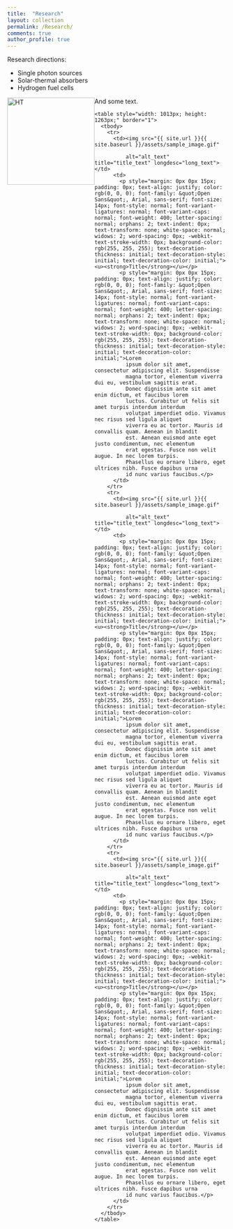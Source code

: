 ```yaml
---
title:  "Research"
layout: collection
permalink: /Research/
comments: true
author_profile: true
---
```

Research directions:
* Single photon sources
* Solar-thermal absorbers
* Hydrogen fuel cells

<img src="{{ site.url }}{{ site.baseurl }}/assets/sample_image.gif" alt="HT" style="float: left;width: 200px"/>And some text.

    <table style="width: 1013px; height: 1263px;" border="1">
      <tbody>
        <tr>
          <td><img src="{{ site.url }}{{ site.baseurl }}/assets/sample_image.gif"

              alt="alt_text" title="title_text" longdesc="long_text"></td>
          <td>
            <p style="margin: 0px 0px 15px; padding: 0px; text-align: justify; color: rgb(0, 0, 0); font-family: &quot;Open Sans&quot;, Arial, sans-serif; font-size: 14px; font-style: normal; font-variant-ligatures: normal; font-variant-caps: normal; font-weight: 400; letter-spacing: normal; orphans: 2; text-indent: 0px; text-transform: none; white-space: normal; widows: 2; word-spacing: 0px; -webkit-text-stroke-width: 0px; background-color: rgb(255, 255, 255); text-decoration-thickness: initial; text-decoration-style: initial; text-decoration-color: initial;"><u><strong>Title</strong></u></p>
            <p style="margin: 0px 0px 15px; padding: 0px; text-align: justify; color: rgb(0, 0, 0); font-family: &quot;Open Sans&quot;, Arial, sans-serif; font-size: 14px; font-style: normal; font-variant-ligatures: normal; font-variant-caps: normal; font-weight: 400; letter-spacing: normal; orphans: 2; text-indent: 0px; text-transform: none; white-space: normal; widows: 2; word-spacing: 0px; -webkit-text-stroke-width: 0px; background-color: rgb(255, 255, 255); text-decoration-thickness: initial; text-decoration-style: initial; text-decoration-color: initial;">Lorem
              ipsum dolor sit amet, consectetur adipiscing elit. Suspendisse
              magna tortor, elementum viverra dui eu, vestibulum sagittis erat.
              Donec dignissim ante sit amet enim dictum, et faucibus lorem
              luctus. Curabitur ut felis sit amet turpis interdum interdum
              volutpat imperdiet odio. Vivamus nec risus sed ligula aliquet
              viverra eu ac tortor. Mauris id convallis quam. Aenean in blandit
              est. Aenean euismod ante eget justo condimentum, nec elementum
              erat egestas. Fusce non velit augue. In nec lorem turpis.
              Phasellus eu ornare libero, eget ultrices nibh. Fusce dapibus urna
              id nunc varius faucibus.</p>
          </td>
        </tr>
        <tr>
          <td><img src="{{ site.url }}{{ site.baseurl }}/assets/sample_image.gif"

              alt="alt_text" title="title_text" longdesc="long_text"></td>
          <td>
            <p style="margin: 0px 0px 15px; padding: 0px; text-align: justify; color: rgb(0, 0, 0); font-family: &quot;Open Sans&quot;, Arial, sans-serif; font-size: 14px; font-style: normal; font-variant-ligatures: normal; font-variant-caps: normal; font-weight: 400; letter-spacing: normal; orphans: 2; text-indent: 0px; text-transform: none; white-space: normal; widows: 2; word-spacing: 0px; -webkit-text-stroke-width: 0px; background-color: rgb(255, 255, 255); text-decoration-thickness: initial; text-decoration-style: initial; text-decoration-color: initial;"><u><strong>Title</strong></u></p>
            <p style="margin: 0px 0px 15px; padding: 0px; text-align: justify; color: rgb(0, 0, 0); font-family: &quot;Open Sans&quot;, Arial, sans-serif; font-size: 14px; font-style: normal; font-variant-ligatures: normal; font-variant-caps: normal; font-weight: 400; letter-spacing: normal; orphans: 2; text-indent: 0px; text-transform: none; white-space: normal; widows: 2; word-spacing: 0px; -webkit-text-stroke-width: 0px; background-color: rgb(255, 255, 255); text-decoration-thickness: initial; text-decoration-style: initial; text-decoration-color: initial;">Lorem
              ipsum dolor sit amet, consectetur adipiscing elit. Suspendisse
              magna tortor, elementum viverra dui eu, vestibulum sagittis erat.
              Donec dignissim ante sit amet enim dictum, et faucibus lorem
              luctus. Curabitur ut felis sit amet turpis interdum interdum
              volutpat imperdiet odio. Vivamus nec risus sed ligula aliquet
              viverra eu ac tortor. Mauris id convallis quam. Aenean in blandit
              est. Aenean euismod ante eget justo condimentum, nec elementum
              erat egestas. Fusce non velit augue. In nec lorem turpis.
              Phasellus eu ornare libero, eget ultrices nibh. Fusce dapibus urna
              id nunc varius faucibus.</p>
          </td>
        </tr>
        <tr>
          <td><img src="{{ site.url }}{{ site.baseurl }}/assets/sample_image.gif"

              alt="alt_text" title="title_text" longdesc="long_text"></td>
          <td>
            <p style="margin: 0px 0px 15px; padding: 0px; text-align: justify; color: rgb(0, 0, 0); font-family: &quot;Open Sans&quot;, Arial, sans-serif; font-size: 14px; font-style: normal; font-variant-ligatures: normal; font-variant-caps: normal; font-weight: 400; letter-spacing: normal; orphans: 2; text-indent: 0px; text-transform: none; white-space: normal; widows: 2; word-spacing: 0px; -webkit-text-stroke-width: 0px; background-color: rgb(255, 255, 255); text-decoration-thickness: initial; text-decoration-style: initial; text-decoration-color: initial;"><u><strong>Title</strong></u></p>
            <p style="margin: 0px 0px 15px; padding: 0px; text-align: justify; color: rgb(0, 0, 0); font-family: &quot;Open Sans&quot;, Arial, sans-serif; font-size: 14px; font-style: normal; font-variant-ligatures: normal; font-variant-caps: normal; font-weight: 400; letter-spacing: normal; orphans: 2; text-indent: 0px; text-transform: none; white-space: normal; widows: 2; word-spacing: 0px; -webkit-text-stroke-width: 0px; background-color: rgb(255, 255, 255); text-decoration-thickness: initial; text-decoration-style: initial; text-decoration-color: initial;">Lorem
              ipsum dolor sit amet, consectetur adipiscing elit. Suspendisse
              magna tortor, elementum viverra dui eu, vestibulum sagittis erat.
              Donec dignissim ante sit amet enim dictum, et faucibus lorem
              luctus. Curabitur ut felis sit amet turpis interdum interdum
              volutpat imperdiet odio. Vivamus nec risus sed ligula aliquet
              viverra eu ac tortor. Mauris id convallis quam. Aenean in blandit
              est. Aenean euismod ante eget justo condimentum, nec elementum
              erat egestas. Fusce non velit augue. In nec lorem turpis.
              Phasellus eu ornare libero, eget ultrices nibh. Fusce dapibus urna
              id nunc varius faucibus.</p>
          </td>
        </tr>
      </tbody>
    </table>
